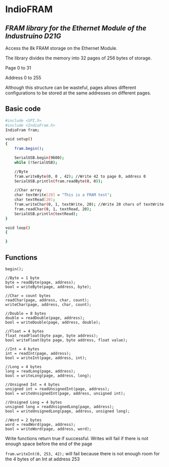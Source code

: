 # IndioFRAM
## _FRAM library for the Ethernet Module of the Industruino D21G_

Access the 8k FRAM storage on the Ethernet Module.

The library divides the memory into 32 pages of 256 bytes of storage.

Page 0 to 31

Address 0 to 255

Although this structure can be wasteful, pages allows different configurations to be stored at the same addresses on different pages.

## Basic code
```sh
#include <SPI.h>
#include <IndioFram.h>
IndioFram fram;

void setup()
{
    fram.begin();

    SerialUSB.begin(9600);
    while (!SerialUSB);

    //Byte
    fram.writeByte(0, 0 , 42); //Write 42 to page 0, address 0
    SerialUSB.println(fram.readByte(0, 0));

    //Char array
    char textWrite[20] = "This is a FRAM test";
    char textRead[20];
    fram.writeChar(0, 1, textWrite, 20); //Write 20 chars of textWrite to page 0, address 1
    fram.readChar(0, 1, textRead, 20);
    SerialUSB.println(textRead);
}

void loop()
{

}
```

## Functions
    begin();
    
    //Byte = 1 byte
    byte = readByte(page, address);
    bool = writeByte(page, address, byte);
    
    //Char = count bytes
    readChar(page, address, char, count);
    writeChar(page, address, char, count);
    
    //Double = 8 bytes
    double = readDouble(page, address);
    bool = writeDouble(page, address, double);
    
    //Float = 4 bytes
    float readFloat(byte page, byte address);
    bool writeFloat(byte page, byte address, float value);
    
    //Int = 4 bytes
    int = readInt(page, address);
    bool = writeInt(page, address, int);
    
    //Long = 4 bytes
    long = readLong(page, address);
    bool = writeLong(page, address, long);
    
    //Unsigned Int = 4 bytes
    unsigned int = readUnsignedInt(page, address);
    bool = writeUnsignedInt(page, address, unsigned int);
    
    //Unsigned Long = 4 bytes
    unsigned long = readUnsignedLong(page, address);
    bool = writeUnsignedLong(page, address, unsigned long);
    
    //Word = 2 bytes
    word = readWord(page, address);
    bool = writeWord(page, address, word);
    
Write functions return true if successful. Writes will fail if there is not enough space before the end of the page

`fram.writeInt(0, 253, 42);` will fail because there is not enough room for the 4 bytes of an Int at address 253

